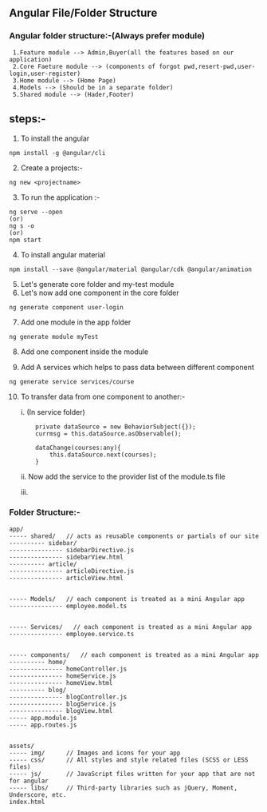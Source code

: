 
## Angular File/Folder Structure

</b>


 ### Angular folder structure:-(Always prefer module)
```
 1.Feature module --> Admin,Buyer(all the features based on our application)
 2.Core Faeture module --> (components of forgot pwd,resert-pwd,user-login,user-register)
 3.Home module --> (Home Page)
 4.Models --> (Should be in a separate folder)
 5.Shared module --> (Hader,Footer)
```


 ## steps:-


1. To install the angular
```
npm install -g @angular/cli
```
2. Create a projects:-
```
ng new <projectname>
```
3. To run the application :-

```
ng serve --open 
(or)
ng s -o 
(or)
npm start
```
4. To install angular material
```
npm install --save @angular/material @angular/cdk @angular/animation
```
5.  Let's generate core folder and my-test module
6. Let's now add one component in the core folder

```
ng generate component user-login
```
7. Add one module in the app folder

```
ng generate module myTest           
```
8. Add one component inside the module

9. Add A services which helps to pass data between different component

```
ng generate service services/course
```

10. To transfer data from one component to another:- 
    
    i. (In service folder)
    ```
        private dataSource = new BehaviorSubject({});
        currmsg = this.dataSource.asObservable();

        dataChange(courses:any){
            this.dataSource.next(courses);
        }
    ```
    ii. Now add the service to the provider list of the module.ts file

    iii.
### Folder Structure:-

```
app/
----- shared/   // acts as reusable components or partials of our site
---------- sidebar/
--------------- sidebarDirective.js
--------------- sidebarView.html
---------- article/
--------------- articleDirective.js
--------------- articleView.html


----- Models/   // each component is treated as a mini Angular app
--------------- employee.model.ts


----- Services/   // each component is treated as a mini Angular app
--------------- employee.service.ts


----- components/   // each component is treated as a mini Angular app
---------- home/
--------------- homeController.js
--------------- homeService.js
--------------- homeView.html
---------- blog/
--------------- blogController.js
--------------- blogService.js
--------------- blogView.html
----- app.module.js
----- app.routes.js


assets/
----- img/      // Images and icons for your app
----- css/      // All styles and style related files (SCSS or LESS files)
----- js/       // JavaScript files written for your app that are not for angular
----- libs/     // Third-party libraries such as jQuery, Moment, Underscore, etc.
index.html

```
